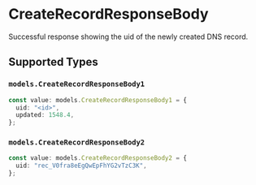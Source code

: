 # CreateRecordResponseBody

Successful response showing the uid of the newly created DNS record.


## Supported Types

### `models.CreateRecordResponseBody1`

```typescript
const value: models.CreateRecordResponseBody1 = {
  uid: "<id>",
  updated: 1548.4,
};
```

### `models.CreateRecordResponseBody2`

```typescript
const value: models.CreateRecordResponseBody2 = {
  uid: "rec_V0fra8eEgQwEpFhYG2vTzC3K",
};
```

